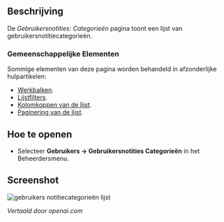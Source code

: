 <!-- Filename: Help4.x:User_Notes:_Categories  / Display title: Gebruikersnotities: Categorieën -->

## Beschrijving

De *Gebruikersnotities: Categorieën* pagina toont een lijst van gebruikersnotitiecategorieën.

### Gemeenschappelijke Elementen

Sommige elementen van deze pagina worden behandeld in afzonderlijke hulpartikelen:

* [Werkbalken](jdocmanual?article=help/common-elements/toolbars).
* [Lijstfilters](jdocmanual?article=help/common-elements/list-filters).
* [Kolomkoppen van de lijst](jdocmanual?article=help/common-elements/list-column-headers).
* [Paginering van de lijst](jdocmanual?article=help/common-elements/list-pagination).

## Hoe te openen

- Selecteer **Gebruikers → Gebruikersnotities Categorieën** in het Beheerdersmenu.

## Screenshot

![gebruikers notitiecategorieën lijst](../../../nl/images/users/users-user-notes-categories-list.png)

*Vertaald door openai.com*


